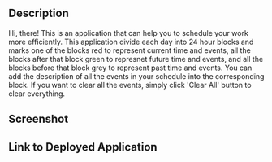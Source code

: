 ## Description
Hi, there! This is an application that can help you to schedule your work more efficiently. This application divide each day into 24 hour blocks and marks one of the blocks red to represent current time and events, all the blocks after that block green to represnet future time and events, and all the blocks before that block grey to represent past time and events. You can add the description of all the events in your schedule into the corresponding block. If you want to clear all the events, simply click 'Clear All' button to clear everything.
## Screenshot

## Link to Deployed Application
